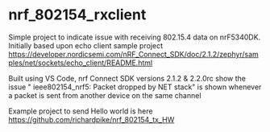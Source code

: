 # nrf_802154_rxclient

Simple project to indicate issue with receiving 802.15.4 data on nrF5340DK. Initially based upon echo client sample project https://developer.nordicsemi.com/nRF_Connect_SDK/doc/2.1.2/zephyr/samples/net/sockets/echo_client/README.html

Built using VS Code, nrf Connect SDK versions 2.1.2 & 2.2.0rc show the issue 
"<err> ieee802154_nrf5: Packet dropped by NET stack" is shown whenever a packet is sent from another device on the same channel

Example project to send Hello world is here https://github.com/richardpike/nrf_802154_tx_HW
